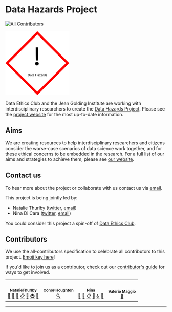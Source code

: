 # Data Hazards Project
<!-- ALL-CONTRIBUTORS-BADGE:START - Do not remove or modify this section -->
[![All Contributors](https://img.shields.io/badge/all_contributors-4-orange.svg?style=flat-square)](#contributors-)
<!-- ALL-CONTRIBUTORS-BADGE:END -->

<img src="site/images/hazards/general-hazard.png" alt="A Data Hazard Label, similar to a COSSH hazard label, with text Data Science Hazard"  width="200" height="200"></img>

<!--
<img src="site/images/hazards/general-hazard.png"  alt="A Data Hazard Label, similar to a COSSH hazard label, with text Data Science Hazard"  width="100" height="100"\>
-->

Data Ethics Club and the Jean Golding Institute are working with interdisciplinary researchers to create the [Data Hazards Project][site-home]. 
Please see the [project website][site-home] for the most up-to-date information.

## Aims
We are creating resources to help interdisciplinary researchers and citizens consider the worse-case scenarios of data science work together, and for these ethical concerns to be embedded in the research. 
For a full list of our aims and strategies to achieve them, please see [our website][site-home].

## Contact us
To hear more about the project or collaborate with us contact us via [email][dec-email].

This project is being jointly led by:
- Natalie Thurlby ([twitter][natalie-twitter], [email][natalie-email])
- Nina Di Cara ([twitter][nina-twitter], [email][nina-email])

You could consider this project a spin-off of [Data Ethics Club][data-ethics-club].

## Contributors
[//]: # (TODO: Add custom emoji key)
We use the all-contributors specification to celebrate all contributors to this project. 
[Emoji key here](https://allcontributors.org/docs/en/emoji-key)!

If you'd like to join us as a contributor, check out our [contributor's guide](https://github.com/very-good-science/data-hazards/blob/main/CONTRIBUTING.md) for ways to get involved.

<!-- ALL-CONTRIBUTORS-LIST:START - Do not remove or modify this section -->
<!-- prettier-ignore-start -->
<!-- markdownlint-disable -->
<table>
  <tr>
    <td align="center"><a href="https://github.com/NatalieThurlby"><img src="https://avatars.githubusercontent.com/u/17617308?v=4?s=100" width="100px;" alt=""/><br /><sub><b>NatalieThurlby</b></sub></a><br /><a href="#projectManagement-NatalieThurlby" title="Project Management">📆</a> <a href="#design-NatalieThurlby" title="Design">🎨</a> <a href="#ideas-NatalieThurlby" title="Ideas, Planning, & Feedback">🤔</a> <a href="#eventOrganizing-NatalieThurlby" title="Event Organizing">📋</a> <a href="#maintenance-NatalieThurlby" title="Maintenance">🚧</a> <a href="#infra-NatalieThurlby" title="Infrastructure (Hosting, Build-Tools, etc)">🚇</a> <a href="https://github.com/very-good-science/data-hazards/commits?author=NatalieThurlby" title="Documentation">📖</a></td>
    <td align="center"><a href="https://github.com/conorhoughton"><img src="https://avatars.githubusercontent.com/u/6955092?v=4?s=100" width="100px;" alt=""/><br /><sub><b>Conor Houghton</b></sub></a><br /><a href="#fundingFinding-conorhoughton" title="Funding Finding">🔍</a></td>
    <td align="center"><a href="https://github.com/ninadicara"><img src="https://avatars.githubusercontent.com/u/44364127?v=4?s=100" width="100px;" alt=""/><br /><sub><b>Nina</b></sub></a><br /><a href="#projectManagement-ninadicara" title="Project Management">📆</a> <a href="#ideas-ninadicara" title="Ideas, Planning, & Feedback">🤔</a> <a href="#eventOrganizing-ninadicara" title="Event Organizing">📋</a> <a href="#maintenance-ninadicara" title="Maintenance">🚧</a> <a href="#a11y-ninadicara" title="Accessibility">️️️️♿️</a> <a href="https://github.com/very-good-science/data-hazards/commits?author=ninadicara" title="Documentation">📖</a></td>
    <td align="center"><a href="http://dynamicgenetics.org"><img src="https://avatars.githubusercontent.com/u/1908453?v=4?s=100" width="100px;" alt=""/><br /><sub><b>Valerio Maggio</b></sub></a><br /><a href="https://github.com/very-good-science/data-hazards/pulls?q=is%3Apr+reviewed-by%3Aleriomaggio" title="Reviewed Pull Requests">👀</a></td>
  </tr>
</table>

<!-- markdownlint-restore -->
<!-- prettier-ignore-end -->

<!-- ALL-CONTRIBUTORS-LIST:END -->
---
[site-home]: https://very-good-science.github.io/data-hazards/
[dec-email]: mailto:grp-ethicaldatascience@groups.bristol.ac.uk
[natalie-email]: mailto:natalie.thurlby@bristol.ac.uk
[natalie-twitter]: https://twitter.com/StatalieT
[nina-twitter]: https://twitter.com/ninadicara
[nina-email]: mailto:nina.dicara@bristol.ac.uk
[data-ethics-club]: https://github.com/very-good-science/data-ethics-club/
